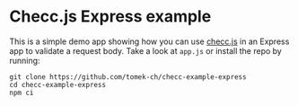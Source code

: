 # Checc.js Express example

This is a simple demo app showing how you can use [checc.js](https://github.com/tomek-ch/checc.js) in an Express app to validate a request body. Take a look at `app.js` or install the repo by running:

```
git clone https://github.com/tomek-ch/checc-example-express
cd checc-example-express
npm ci
```
